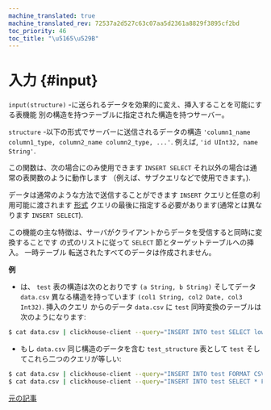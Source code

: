 ```yaml
---
machine_translated: true
machine_translated_rev: 72537a2d527c63c07aa5d2361a8829f3895cf2bd
toc_priority: 46
toc_title: "\u5165\u529B"
---
```


# 入力 {#input}

`input(structure)` -に送られるデータを効果的に変え、挿入することを可能にする表機能
別の構造を持つテーブルに指定された構造を持つサーバー。

`structure` -以下の形式でサーバーに送信されるデータの構造 `'column1_name column1_type, column2_name column2_type, ...'`.
例えば, `'id UInt32, name String'`.

この関数は、次の場合にのみ使用できます `INSERT SELECT` それ以外の場合は通常の表関数のように動作します
（例えば、サブクエリなどで使用できます。).

データは通常のような方法で送信することができます `INSERT` クエリと任意の利用可能に渡されます [形式](../../interfaces/formats.md#formats)
クエリの最後に指定する必要があります(通常とは異なります `INSERT SELECT`).

この機能の主な特徴は、サーバがクライアントからデータを受信すると同時に変換することです
の式のリストに従って `SELECT` 節とターゲットテーブルへの挿入。 一時テーブル
転送されたすべてのデータは作成されません。

**例**

-   は、 `test` 表の構造は次のとおりです `(a String, b String)`
    そしてデータ `data.csv` 異なる構造を持っています `(col1 String, col2 Date, col3 Int32)`. 挿入のクエリ
    からのデータ `data.csv` に `test` 同時変換のテーブルは次のようになります:

<!-- -->

``` bash
$ cat data.csv | clickhouse-client --query="INSERT INTO test SELECT lower(col1), col3 * col3 FROM input('col1 String, col2 Date, col3 Int32') FORMAT CSV";
```

-   もし `data.csv` 同じ構造のデータを含む `test_structure` 表として `test` そしてこれら二つのクエリが等しい:

<!-- -->

``` bash
$ cat data.csv | clickhouse-client --query="INSERT INTO test FORMAT CSV"
$ cat data.csv | clickhouse-client --query="INSERT INTO test SELECT * FROM input('test_structure') FORMAT CSV"
```

[元の記事](https://clickhouse.tech/docs/en/query_language/table_functions/input/) <!--hide-->
